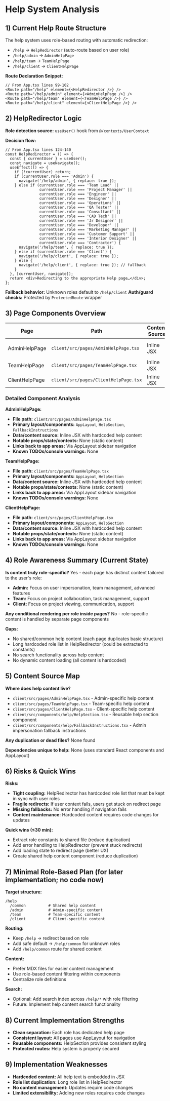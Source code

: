 # Help System Analysis

## 1) Current Help Route Structure

The help system uses role-based routing with automatic redirection:

- `/help` → `HelpRedirector` (auto-route based on user role)
- `/help/admin` → `AdminHelpPage`
- `/help/team` → `TeamHelpPage`
- `/help/client` → `ClientHelpPage`

**Route Declaration Snippet:**
```tsx
// From App.tsx lines 99-102
<Route path="/help" element={<HelpRedirector />} />
<Route path="/help/admin" element={<AdminHelpPage />} />
<Route path="/help/team" element={<TeamHelpPage />} />
<Route path="/help/client" element={<ClientHelpPage />} />
```

## 2) HelpRedirector Logic

**Role detection source:** `useUser()` hook from `@/contexts/UserContext`

**Decision flow:**
```tsx
// From App.tsx lines 124-140
const HelpRedirector = () => {
  const { currentUser } = useUser();
  const navigate = useNavigate();
  useEffect(() => {
    if (!currentUser) return;
    if (currentUser.role === 'Admin') {
      navigate('/help/admin', { replace: true });
    } else if (currentUser.role === 'Team Lead' || 
               currentUser.role === 'Project Manager' || 
               currentUser.role === 'Engineer' || 
               currentUser.role === 'Designer' || 
               currentUser.role === 'Operations' || 
               currentUser.role === 'QA Tester' || 
               currentUser.role === 'Consultant' || 
               currentUser.role === 'CAD Tech' || 
               currentUser.role === 'Jr Designer' || 
               currentUser.role === 'Developer' || 
               currentUser.role === 'Marketing Manager' || 
               currentUser.role === 'Customer Support' || 
               currentUser.role === 'Interior Designer' || 
               currentUser.role === 'Contractor') {
      navigate('/help/team', { replace: true });
    } else if (currentUser.role === 'Client') {
      navigate('/help/client', { replace: true });
    } else {
      navigate('/help/client', { replace: true }); // fallback
    }
  }, [currentUser, navigate]);
  return <div>Redirecting to the appropriate Help page…</div>;
};
```

**Fallback behavior:** Unknown roles default to `/help/client`
**Auth/guard checks:** Protected by `ProtectedRoute` wrapper

## 3) Page Components Overview

| Page          | Path  | Content Source | Uses Context? | Notable Imports | Links From |
| ------------- | ----- | -------------- | ------------- | --------------- | ---------- |
| AdminHelpPage | `client/src/pages/AdminHelpPage.tsx` | Inline JSX | No | `AppLayout`, `HelpSection`, `FallbackInstructions` | AppLayout sidebar |
| TeamHelpPage  | `client/src/pages/TeamHelpPage.tsx` | Inline JSX | No | `AppLayout`, `HelpSection` | AppLayout sidebar |
| ClientHelpPage| `client/src/pages/ClientHelpPage.tsx` | Inline JSX | No | `AppLayout`, `HelpSection` | AppLayout sidebar |

### Detailed Component Analysis

**AdminHelpPage:**
- **File path:** `client/src/pages/AdminHelpPage.tsx`
- **Primary layout/components:** `AppLayout`, `HelpSection`, `FallbackInstructions`
- **Data/content source:** Inline JSX with hardcoded help content
- **Notable props/state/contexts:** None (static content)
- **Links back to app areas:** Via AppLayout sidebar navigation
- **Known TODOs/console warnings:** None

**TeamHelpPage:**
- **File path:** `client/src/pages/TeamHelpPage.tsx`
- **Primary layout/components:** `AppLayout`, `HelpSection`
- **Data/content source:** Inline JSX with hardcoded help content
- **Notable props/state/contexts:** None (static content)
- **Links back to app areas:** Via AppLayout sidebar navigation
- **Known TODOs/console warnings:** None

**ClientHelpPage:**
- **File path:** `client/src/pages/ClientHelpPage.tsx`
- **Primary layout/components:** `AppLayout`, `HelpSection`
- **Data/content source:** Inline JSX with hardcoded help content
- **Notable props/state/contexts:** None (static content)
- **Links back to app areas:** Via AppLayout sidebar navigation
- **Known TODOs/console warnings:** None

## 4) Role Awareness Summary (Current State)

**Is content truly role-specific?** Yes - each page has distinct content tailored to the user's role:
- **Admin:** Focus on user impersonation, team management, advanced features
- **Team:** Focus on project collaboration, task management, support
- **Client:** Focus on project viewing, communication, support

**Any conditional rendering per role inside pages?** No - role-specific content is handled by separate page components

**Gaps:** 
- No shared/common help content (each page duplicates basic structure)
- Long hardcoded role list in HelpRedirector (could be extracted to constants)
- No search functionality across help content
- No dynamic content loading (all content is hardcoded)

## 5) Content Source Map

**Where does help content live?**
- `client/src/pages/AdminHelpPage.tsx` - Admin-specific help content
- `client/src/pages/TeamHelpPage.tsx` - Team-specific help content  
- `client/src/pages/ClientHelpPage.tsx` - Client-specific help content
- `client/src/components/help/HelpSection.tsx` - Reusable help section component
- `client/src/components/help/FallbackInstructions.tsx` - Admin impersonation fallback instructions

**Any duplication or dead files?** None found

**Dependencies unique to help:** None (uses standard React components and AppLayout)

## 6) Risks & Quick Wins

**Risks:**
- **Tight coupling:** HelpRedirector has hardcoded role list that must be kept in sync with user roles
- **Fragile redirects:** If user context fails, users get stuck on redirect page
- **Missing fallbacks:** No error handling if navigation fails
- **Content maintenance:** Hardcoded content requires code changes for updates

**Quick wins (≤30 min):**
- Extract role constants to shared file (reduce duplication)
- Add error handling to HelpRedirector (prevent stuck redirects)
- Add loading state to redirect page (better UX)
- Create shared help content component (reduce duplication)

## 7) Minimal Role-Based Plan (for later implementation; no code now)

**Target structure:**
```
/help
  /common          # Shared help content
  /admin           # Admin-specific content
  /team            # Team-specific content  
  /client          # Client-specific content
```

**Routing:** 
- Keep `/help` → redirect based on role
- Add safe default → `/help/common` for unknown roles
- Add `/help/common` route for shared content

**Content:** 
- Prefer MDX files for easier content management
- Use role-based content filtering within components
- Centralize role definitions

**Search:** 
- Optional: Add search index across `/help/*` with role filtering
- Future: Implement help content search functionality

## 8) Current Implementation Strengths

- **Clean separation:** Each role has dedicated help page
- **Consistent layout:** All pages use AppLayout for navigation
- **Reusable components:** HelpSection provides consistent styling
- **Protected routes:** Help system is properly secured

## 9) Implementation Weaknesses

- **Hardcoded content:** All help text is embedded in JSX
- **Role list duplication:** Long role list in HelpRedirector
- **No content management:** Updates require code changes
- **Limited extensibility:** Adding new roles requires code changes
